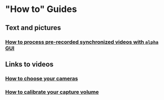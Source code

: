 # "How to" Guides  

## Text and pictures
### [How to process pre-recorded synchronized videos with `alpha` GUI]( how_to_process_previously_recorded_videos.md)


## Links to videos
### [How to choose your cameras](https://www.youtube.com/watch?v=GxKmyKdnTy0&t=524s)

### [How to calibrate your capture volume](https://www.youtube.com/watch?v=GxKmyKdnTy0&t=788s)  

 

 